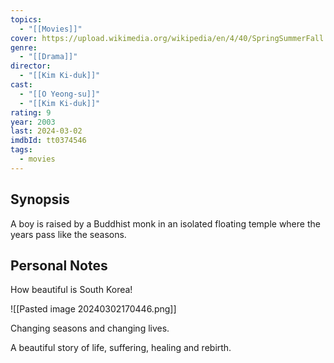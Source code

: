 ```yaml
---
topics:
  - "[[Movies]]"
cover: https://upload.wikimedia.org/wikipedia/en/4/40/SpringSummerFall.jpg
genre:
  - "[[Drama]]"
director:
  - "[[Kim Ki-duk]]"
cast:
  - "[[O Yeong-su]]"
  - "[[Kim Ki-duk]]"
rating: 9
year: 2003
last: 2024-03-02
imdbId: tt0374546
tags:
  - movies
---
```

## Synopsis

A boy is raised by a Buddhist monk in an isolated floating temple where the years pass like the seasons.

## Personal Notes

How beautiful is South Korea!

![[Pasted image 20240302170446.png]]

Changing seasons and changing lives.

A beautiful story of life, suffering, healing and rebirth.